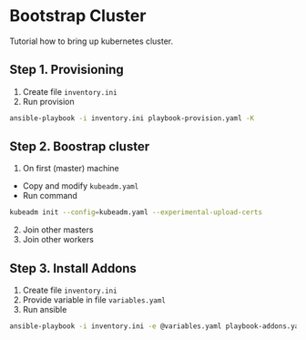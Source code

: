 Bootstrap Cluster
=================
Tutorial how to bring up kubernetes cluster.

## Step 1. Provisioning
1. Create file `inventory.ini`
2. Run provision
```bash
ansible-playbook -i inventory.ini playbook-provision.yaml -K
```

## Step 2. Boostrap cluster
1. On first (master) machine
* Copy and modify `kubeadm.yaml`
* Run command
```bash
kubeadm init --config=kubeadm.yaml --experimental-upload-certs
```

2. Join other masters
3. Join other workers

## Step 3. Install Addons
1. Create file `inventory.ini`
2. Provide variable in file `variables.yaml`
3. Run ansible
```bash
ansible-playbook -i inventory.ini -e @variables.yaml playbook-addons.yaml -K
```
